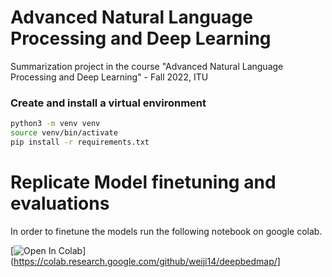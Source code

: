# Advanced Natural Language Processing and Deep Learning
Summarization project in the course "Advanced Natural Language Processing and Deep Learning" - Fall 2022, ITU

### Create and install a virtual environment
```bash
python3 -m venv venv
source venv/bin/activate
pip install -r requirements.txt
```

# Replicate Model finetuning and evaluations
In order to finetune the models run the following notebook on google colab.

[![Open In Colab](https://colab.research.google.com/assets/colab-badge.svg)](https://colab.research.google.com/github/weiji14/deepbedmap/]
